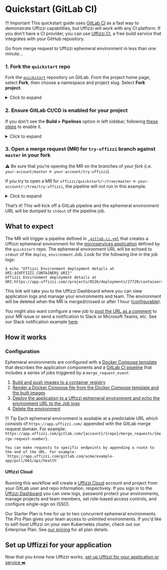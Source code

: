 # Quickstart (GitLab CI)

!!! Important
    This quickstart guide uses [GitLab CI](https://www.google.com/search?client=safari&rls=en&q=gitlab+ci&ie=UTF-8&oe=UTF-8) as a fast way to demonstrate Uffizzi capabilities, but Uffizzi will work with any CI platform. If you don't have a CI provider, you can use [Uffizzi CI](quickstart-uffizzi-ci.md), a free build service that integrates with your GitHub repository.

Go from merge request to Uffizzi ephemeral environment in less than one minute...

### 1. Fork the `quickstart` repo

Fork the [`quickstart`](https://gitlab.com/uffizzi/quickstart) repository on GitLab. From the project home page, select **Fork**, then choose a namespace and project slug. Select **Fork project**.

<details><summary>Click to expand</summary>
<img src="../assets/images/quickstart-gitlab-fork-1.png" width="800">
<hr>
<img src="../assets/images/quickstart-gitlab-fork-2.png" width="800">  
</details>

### 2. Ensure GitLab CI/CD is enabled for your project

If you don't see the **Build > Pipelines** option in left sidebar, following [these steps](https://docs.gitlab.com/ee/ci/enable_or_disable_ci.html#enable-cicd-in-a-project) to enable it.

<details><summary>Click to expand</summary>
<img src="../assets/images/quickstart-gitlab-build-pipelines.png" width="800">
</details>

### 3. Open a merge request (MR) for `try-uffizzi` branch against `master` in your fork

:warning: Be sure that you’re opening the MR on the branches of _your fork_ (i.e. `your-account/master` ← `your-account/try-uffizzi`).

If you try to open a MR for `uffizzi/quickstart/~/tree/master` ← `your-account/~/tree/try-uffizzi`, the pipeline will not run in this example.

<details><summary>Click to expand</summary>
<img src="../assets/images/quickstart-gitlab-create-mr.png" width="800">
</details>

That’s it! This will kick off a GitLab pipeline and the ephemeral environment URL will be dumped to `stdout` of the pipeline job. 



## What to expect

The MR will trigger a pipeline defined in [`.gitlab-ci.yml`](https://gitlab.com/uffizzi/quickstart/-/blob/master/.gitlab-ci.yml) that creates a Uffizzi ephemeral environment for the [microservices application](#architecture-of-this-example-app) defined by the `quickstart` repo. The ephemeral environment URL will be echoed to `stdout` of the `deploy_environment` Job. Look for the following line in the job logs:

```
$ echo "Uffizzi Environment deployment details at URI:${UFFIZZI_CONTAINERS_URI}"
Uffizzi Environment deployment details at URI:https://app.uffizzi.com//projects/8526/deployments/27720/containers
```

This link will take you to the Uffizzi Dashboard where you can view application logs and manage your environments and team. The environment will be deleted when the MR is merged/closed or after 1 hour ([configurable](https://gitlab.com/uffizzi/quickstart/-/blob/master/docker-compose.uffizzi.yml#L7)).

You might also want configure a new job to [post the URL as a comment](https://engineering.dunelm.com/how-to-post-a-custom-message-to-your-merge-request-using-gitlabci-3551824a1e5b) to your MR issue or send a notification to Slack or Microsoft Teams, etc. See our Slack notification example [here](https://gitlab.com/uffizzi/environment-action/-/blob/main/Notifications/slack.yml).

## How it works

### Configuration

Ephemeral environments are configured with a [Docker Compose template](https://gitlab.com/uffizzi/quickstart/-/blob/master/docker-compose.uffizzi.yml) that describes the application components and a [GitLab CI pipeline](https://gitlab.com/uffizzi/quickstart/-/blob/master/.gitlab-ci.yml) that includes a series of jobs triggered by a `merge_request_event`:

1. [Build and push images to a container registry](https://gitlab.com/uffizzi/quickstart/-/blob/master/.gitlab-ci.yml#L14)
2. [Render a Docker Compose file from the Docker Compose template and the built images](https://gitlab.com/uffizzi/quickstart/-/blob/master/.gitlab-ci.yml#L56-76)
3. [Deploy the application to a Uffizzi ephemeral environment and echo the environment URL to the Job logs](https://gitlab.com/uffizzi/environment-action/-/blob/main/environment.gitlab-ci.yml#L30-76)
4. [Delete the environment](https://gitlab.com/uffizzi/environment-action/-/blob/main/environment.gitlab-ci.yml#L98-115)

!!! Tip
    Each ephemeral environment is available at a predictable URL which consists of `https://app.uffizzi.com/` appended with the GitLab merge request domain. For example:  
    `https://app.uffizzi.com/gitlab.com/{account}/{repo}/merge_requests/{merge-request-number}`.  

    You can make requests to specific endpoints by appending a route to the end of the URL. For example:  
    `https://app.uffizzi.com/gitlab.com/acme/example-app/pull/661/api/health`  

#### Uffizzi Cloud

Running this workflow will create a [Uffizzi Cloud](https://uffizzi.com) account and project from your GitLab user and repo information, respectively. If you sign in to the [Uffizzi Dashboard](https://app.uffizzi.com/sign_in) you can view logs, password protect your environments, manage projects and team members, set role-based access controls, and configure single-sign on (SSO).

Our Starter Plan is free for up to two concurrent ephemeral environments. The Pro Plan gives your team access to unlimited environments. If you'd like to self-host Uffizzi on your own Kubernetes cluster, check out our Enterprise Plan. See [our pricing](https://uffizzi.com/pricing) for all plan details. 

## Set up Uffizzi for your application

Now that you know how Uffizzi works, [set up Uffizzi for your application or service ➡️](set-up-uffizzi-for-your-application.md).

